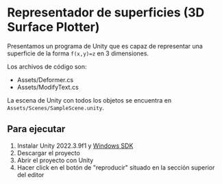 # Representador de superficies (3D Surface Plotter)
Presentamos un programa de Unity que es capaz de representar una superficie de la forma ```f(x,y)=z``` en 3 dimensiones.

Los archivos de código son:
* Assets/Deformer.cs
* Assets/ModifyText.cs

La escena de Unity con todos los objetos se encuentra en ```Assets/Scenes/SampleScene.unity```.

## Para ejecutar
1. Instalar Unity 2022.3.9f1 y [Windows SDK](https://developer.microsoft.com/en-us/windows/downloads/windows-sdk/)
2. Descargar el proyecto
3. Abrir el proyecto con Unity
4. Hacer click en el botón de "reproducir" situado en la sección superior del editor
